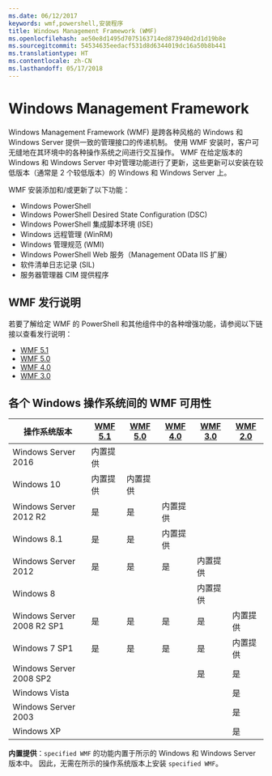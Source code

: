 ```yaml
---
ms.date: 06/12/2017
keywords: wmf,powershell,安装程序
title: Windows Management Framework (WMF)
ms.openlocfilehash: ae50e8d1495d7075163714ed873940d2d1d19b8e
ms.sourcegitcommit: 54534635eedacf531d8d6344019dc16a50b8b441
ms.translationtype: HT
ms.contentlocale: zh-CN
ms.lasthandoff: 05/17/2018
---
```

# <a name="windows-management-framework"></a>Windows Management Framework

Windows Management Framework (WMF) 是跨各种风格的 Windows 和 Windows Server 提供一致的管理接口的传递机制。
使用 WMF 安装时，客户可无缝地在其环境中的各种操作系统之间进行交互操作。
WMF 在给定版本的 Windows 和 Windows Server 中对管理功能进行了更新，这些更新可以安装在较低版本（通常是 2 个较低版本）的 Windows 和 Windows Server 上。

WMF 安装添加和/或更新了以下功能：

- Windows PowerShell
- Windows PowerShell Desired State Configuration (DSC)
- Windows PowerShell 集成脚本环境 (ISE)
- Windows 远程管理 (WinRM)
- Windows 管理规范 (WMI)
- Windows PowerShell Web 服务（Management OData IIS 扩展）
- 软件清单日志记录 (SIL)
- 服务器管理器 CIM 提供程序

## <a name="wmf-release-notes"></a>WMF 发行说明

若要了解给定 WMF 的 PowerShell 和其他组件中的各种增强功能，请参阅以下链接以查看发行说明：

- [WMF 5.1](5.1/release-notes.md)
- [WMF 5.0](5.0/releasenotes.md)
- [WMF 4.0](https://download.microsoft.com/download/3/D/6/3D61D262-8549-4769-A660-230B67E15B25/Windows%20Management%20Framework%204%200%20Release%20Notes.docx)
- [WMF 3.0](https://download.microsoft.com/download/E/7/6/E76850B8-DA6E-4FF5-8CCE-A24FC513FD16/WMF%203%20Release%20Notes.docx)

## <a name="wmf-availability-across-windows-operating-systems"></a>各个 Windows 操作系统间的 WMF 可用性

| 操作系统版本 | [WMF 5.1](https://aka.ms/wmf51download) | [WMF 5.0](https://aka.ms/wmf5download) | [WMF 4.0](https://aka.ms/wmf4download) |  [WMF 3.0](https://aka.ms/wmf3download) | [WMF 2.0](https://aka.ms/wmf2download) |
| ------------------------ | ----------- | ----------- | ----------- | ------------ |  ------------- |
| Windows Server 2016 | 内置提供 |  |  |  |  |
| Windows 10 | 内置提供 | 内置提供  | | | |
| Windows Server 2012 R2| 是 | 是 | 内置提供 |  |  |
| Windows 8.1 | 是 | 是 |  内置提供 |  |  |
| Windows Server 2012 | 是 | 是 | 是 |  内置提供 | |
| Windows 8 |  |  |  | 内置提供 | |
| Windows Server 2008 R2 SP1 | 是 | 是 | 是 |  是| 内置提供 |
| Windows 7 SP1  | 是 | 是 | 是 | 是 | 内置提供 |
| Windows Server 2008 SP2 | | | | 是 | 是 |
| Windows Vista | | | | | 是 |
| Windows Server 2003| | | |  | 是 |
| Windows XP | | | |  | 是 |

**内置提供**：`specified WMF` 的功能内置于所示的 Windows 和 Windows Server 版本中。
因此，无需在所示的操作系统版本上安装 `specified WMF`。
